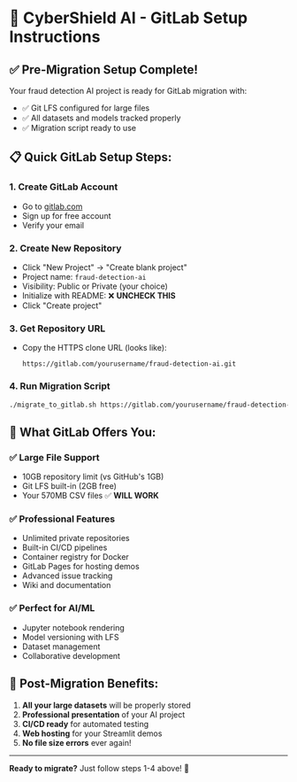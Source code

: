 # 🚀 CyberShield AI - GitLab Setup Instructions

## ✅ Pre-Migration Setup Complete!

Your fraud detection AI project is ready for GitLab migration with:
- ✅ Git LFS configured for large files
- ✅ All datasets and models tracked properly  
- ✅ Migration script ready to use

## 📋 Quick GitLab Setup Steps:

### 1. Create GitLab Account
- Go to [gitlab.com](https://gitlab.com)
- Sign up for free account
- Verify your email

### 2. Create New Repository
- Click "New Project" → "Create blank project"
- Project name: `fraud-detection-ai`
- Visibility: Public or Private (your choice)
- Initialize with README: ❌ **UNCHECK THIS**
- Click "Create project"

### 3. Get Repository URL
- Copy the HTTPS clone URL (looks like):
  ```
  https://gitlab.com/yourusername/fraud-detection-ai.git
  ```

### 4. Run Migration Script
```bash
./migrate_to_gitlab.sh https://gitlab.com/yourusername/fraud-detection-ai.git
```

## 🎯 What GitLab Offers You:

### ✅ **Large File Support**
- 10GB repository limit (vs GitHub's 1GB)
- Git LFS built-in (2GB free)
- Your 570MB CSV files ✅ **WILL WORK**

### ✅ **Professional Features**
- Unlimited private repositories
- Built-in CI/CD pipelines
- Container registry for Docker
- GitLab Pages for hosting demos
- Advanced issue tracking
- Wiki and documentation

### ✅ **Perfect for AI/ML**
- Jupyter notebook rendering
- Model versioning with LFS
- Dataset management
- Collaborative development

## 🚀 Post-Migration Benefits:

1. **All your large datasets** will be properly stored
2. **Professional presentation** of your AI project
3. **CI/CD ready** for automated testing
4. **Web hosting** for your Streamlit demos
5. **No file size errors** ever again!

---

**Ready to migrate?** Just follow steps 1-4 above! 🎯
